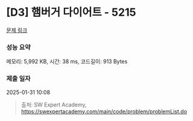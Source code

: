 # [D3] 햄버거 다이어트 - 5215 

[문제 링크](https://swexpertacademy.com/main/code/problem/problemDetail.do?contestProbId=AWT-lPB6dHUDFAVT) 

### 성능 요약

메모리: 5,992 KB, 시간: 38 ms, 코드길이: 913 Bytes

### 제출 일자

2025-01-31 10:08



> 출처: SW Expert Academy, https://swexpertacademy.com/main/code/problem/problemList.do